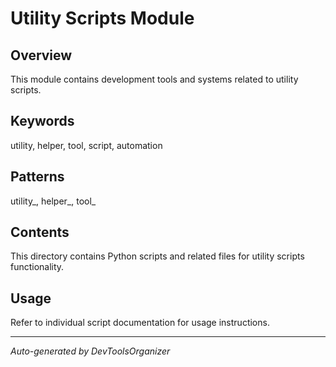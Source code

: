 # Utility Scripts Module

## Overview
This module contains development tools and systems related to utility scripts.

## Keywords
utility, helper, tool, script, automation

## Patterns
utility_, helper_, tool_

## Contents
This directory contains Python scripts and related files for utility scripts functionality.

## Usage
Refer to individual script documentation for usage instructions.

---
*Auto-generated by DevToolsOrganizer*
